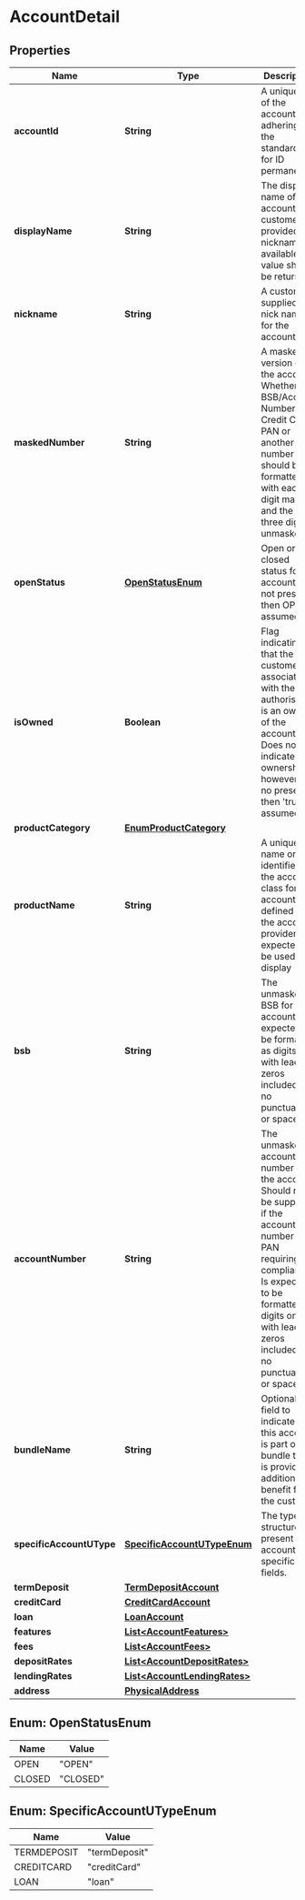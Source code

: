 
# AccountDetail

## Properties
Name | Type | Description | Notes
------------ | ------------- | ------------- | -------------
**accountId** | **String** | A unique ID of the account adhering to the standards for ID permanence | 
**displayName** | **String** | The display name of the account. If a customer provided nickname is available that value should be returned | 
**nickname** | **String** | A customer supplied nick name for the account |  [optional]
**maskedNumber** | **String** | A masked version of the account. Whether BSB/Account Number, Credit Card PAN or another number this should be formatted with each digit masked and the last three digits unmasked | 
**openStatus** | [**OpenStatusEnum**](#OpenStatusEnum) | Open or closed status for the account.  If not present then OPEN is assumed |  [optional]
**isOwned** | **Boolean** | Flag indicating that the customer associated with the authorisation is an owner of the account.  Does not indicate sole ownership, however.  If no present then &#39;true&#39; is assumed |  [optional]
**productCategory** | [**EnumProductCategory**](EnumProductCategory.md) |  | 
**productName** | **String** | A unique name or identifier for the account class for this account as defined by the account provider.  Not expected to be used for display | 
**bsb** | **String** | The unmasked BSB for the account.  Is expected to be formatted as digits only with leading zeros included and no punctuation or spaces |  [optional]
**accountNumber** | **String** | The unmasked account number for the account.  Should not be supplied if the account number is a PAN requiring PCI compliance. Is expected to be formatted as digits only with leading zeros included and no punctuation or spaces |  [optional]
**bundleName** | **String** | Optional field to indicate if this account is part of a bundle that is providing additional benefit for to the customer |  [optional]
**specificAccountUType** | [**SpecificAccountUTypeEnum**](#SpecificAccountUTypeEnum) | The type of structure to present account specific fields. |  [optional]
**termDeposit** | [**TermDepositAccount**](TermDepositAccount.md) |  |  [optional]
**creditCard** | [**CreditCardAccount**](CreditCardAccount.md) |  |  [optional]
**loan** | [**LoanAccount**](LoanAccount.md) |  |  [optional]
**features** | [**List&lt;AccountFeatures&gt;**](AccountFeatures.md) |  |  [optional]
**fees** | [**List&lt;AccountFees&gt;**](AccountFees.md) |  |  [optional]
**depositRates** | [**List&lt;AccountDepositRates&gt;**](AccountDepositRates.md) |  |  [optional]
**lendingRates** | [**List&lt;AccountLendingRates&gt;**](AccountLendingRates.md) |  |  [optional]
**address** | [**PhysicalAddress**](PhysicalAddress.md) |  |  [optional]


<a name="OpenStatusEnum"></a>
## Enum: OpenStatusEnum
Name | Value
---- | -----
OPEN | &quot;OPEN&quot;
CLOSED | &quot;CLOSED&quot;


<a name="SpecificAccountUTypeEnum"></a>
## Enum: SpecificAccountUTypeEnum
Name | Value
---- | -----
TERMDEPOSIT | &quot;termDeposit&quot;
CREDITCARD | &quot;creditCard&quot;
LOAN | &quot;loan&quot;



